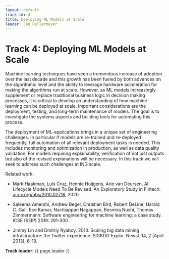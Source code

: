 ```yaml
---
layout: default
track-id: 4
title: Deploying ML Models at Scale
leader: Jan Rellermeyer
---
```


# Track 4: Deploying ML Models at Scale

Machine learning techniques have seen a tremendous increase of adoption over the last decade and this growth has been fueled by both advances on the algorithmic level and the ability to leverage hardware acceleration for making the algorithms run at scale. However, as ML models increasingly supplement or replace traditional business logic in decision making processes, it is critical to develop an understanding of how machine learning can be deployed at scale. Important considerations are the deployment, testing, and long-term maintenance of models. The goal is to investigate the systems aspects and building tools for automating this process.

The deployment of ML-applications brings in a unique set of engineering challenges. In particular if models are re-trained and re-deployed frequently, full automation of all relevant deployment tasks is needed. This includes monitoring and optimization in production, as well as data quality validation. For models requiring explainability, verification of not just outputs but also of the revised explanations will be necessary.
In this track we will seek to address such challenges at ING scale.

Related work:

- Mark Haakman, Luís Cruz, Hennie Huijgens, Arie van Deursen. AI Lifecycle Models Need To Be Revised. An Exploratory Study in Fintech. [arxiv.org/abs/2010.02716](https://arxiv.org/abs/2010.02716), 2020

- Saleema Amershi, Andrew Begel, Christian Bird, Robert DeLine, Harald C. Gall, Ece Kamar, Nachiappan Nagappan, Besmira Nushi, Thomas Zimmermann:
Software engineering for machine learning: a case study. ICSE (SEIP) 2019: 291-300

- Jimmy Lin and Dmitriy Ryaboy. 2013. Scaling big data mining infrastructure: the Twitter experience. SIGKDD Explor. Newsl. 14, 2 (April 2013), 6-19.

**Track leader:** {{ page.leader }}